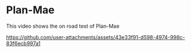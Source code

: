 # Plan-Mae
This video shows the on road test of Plan-Mae



https://github.com/user-attachments/assets/43e33f91-d598-4974-998c-83f6ecb997a1

